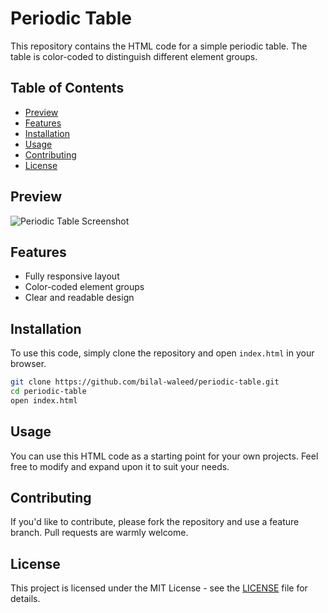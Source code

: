 # Periodic Table

This repository contains the HTML code for a simple periodic table. The table is color-coded to distinguish different element groups.

## Table of Contents
- [Preview](#preview)
- [Features](#features)
- [Installation](#installation)
- [Usage](#usage)
- [Contributing](#contributing)
- [License](#license)

## Preview
![Periodic Table Screenshot](path_to_screenshot.png)

## Features
- Fully responsive layout
- Color-coded element groups
- Clear and readable design

## Installation
To use this code, simply clone the repository and open `index.html` in your browser.

```bash
git clone https://github.com/bilal-waleed/periodic-table.git
cd periodic-table
open index.html
```

## Usage
You can use this HTML code as a starting point for your own projects. Feel free to modify and expand upon it to suit your needs.

## Contributing
If you'd like to contribute, please fork the repository and use a feature branch. Pull requests are warmly welcome.

## License
This project is licensed under the MIT License - see the [LICENSE](LICENSE) file for details.
